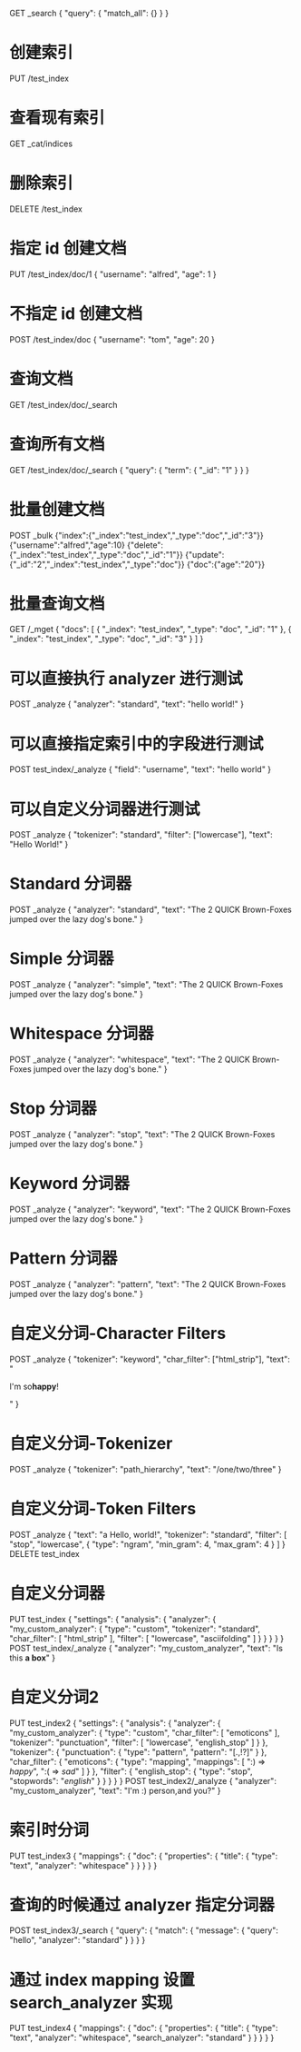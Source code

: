 GET _search
{
  "query": {
    "match_all": {}
  }
}

# 创建索引
PUT /test_index
# 查看现有索引
GET _cat/indices
# 删除索引
DELETE /test_index

# 指定 id 创建文档
PUT /test_index/doc/1
{
  "username": "alfred",
  "age": 1
}
# 不指定 id 创建文档
POST /test_index/doc
{
  "username": "tom",
  "age": 20
}
# 查询文档
GET /test_index/doc/_search
# 查询所有文档
GET /test_index/doc/_search
{
  "query": {
    "term": {
      "_id": "1"
    }
  }
}
# 批量创建文档
POST _bulk
{"index":{"_index":"test_index","_type":"doc","_id":"3"}}
{"username":"alfred","age":10}
{"delete":{"_index":"test_index","_type":"doc","_id":"1"}}
{"update":{"_id":"2","_index":"test_index","_type":"doc"}}
{"doc":{"age":"20"}}
# 批量查询文档
GET /_mget
{
  "docs": [
    {
      "_index": "test_index",
      "_type": "doc",
      "_id": "1"
    },
    {
      "_index": "test_index",
      "_type": "doc",
      "_id": "3"
    }
  ]
}

# 可以直接执行 analyzer 进行测试
POST _analyze
{
  "analyzer": "standard",
  "text": "hello world!"
}
# 可以直接指定索引中的字段进行测试
POST test_index/_analyze
{
  "field": "username",
  "text": "hello world"
}
# 可以自定义分词器进行测试
POST _analyze
{
  "tokenizer": "standard",
  "filter": ["lowercase"],
  "text": "Hello World!"
}
# Standard 分词器
POST _analyze
{
  "analyzer": "standard",
  "text": "The 2 QUICK Brown-Foxes jumped over the lazy dog's bone."
}
# Simple 分词器
POST _analyze
{
  "analyzer": "simple",
  "text": "The 2 QUICK Brown-Foxes jumped over the lazy dog's bone."
}
# Whitespace 分词器
POST _analyze
{
  "analyzer": "whitespace",
  "text": "The 2 QUICK Brown-Foxes jumped over the lazy dog's bone."
}
# Stop 分词器
POST _analyze
{
  "analyzer": "stop",
  "text": "The 2 QUICK Brown-Foxes jumped over the lazy dog's bone."
}
# Keyword 分词器
POST _analyze
{
  "analyzer": "keyword",
  "text": "The 2 QUICK Brown-Foxes jumped over the lazy dog's bone."
}
# Pattern 分词器
POST _analyze
{
  "analyzer": "pattern",
  "text": "The 2 QUICK Brown-Foxes jumped over the lazy dog's bone."
}
# 自定义分词-Character Filters
POST _analyze
{
  "tokenizer": "keyword",
  "char_filter": ["html_strip"],
  "text": "<p>I&apos;m so<b>happy</b>!</p>"
}
# 自定义分词-Tokenizer
POST _analyze
  {
    "tokenizer": "path_hierarchy",
    "text": "/one/two/three"
  } 
# 自定义分词-Token Filters
POST _analyze
{
  "text": "a Hello, world!",
  "tokenizer": "standard",
  "filter": [
    "stop",
    "lowercase",
    {
      "type": "ngram",
      "min_gram": 4,
      "max_gram": 4
    }
  ]
}
DELETE test_index
# 自定义分词器
PUT test_index
{
  "settings": {
    "analysis": {
      "analyzer": {
        "my_custom_analyzer": {
          "type": "custom",
          "tokenizer": "standard",
          "char_filter": [
            "html_strip"
          ],
          "filter": [
            "lowercase",
            "asciifolding"
          ]
        }
      }
    }
  }
}
POST test_index/_analyze
{
  "analyzer": "my_custom_analyzer",
  "text": "Is this <b>a box</b>"
}
# 自定义分词2
PUT test_index2
{
  "settings": {
    "analysis": {
      "analyzer": {
        "my_custom_analyzer": {
          "type": "custom",
          "char_filter": [
            "emoticons"
          ],
          "tokenizer": "punctuation",
          "filter": [
            "lowercase",
            "english_stop"
          ]
        }
      },
      "tokenizer": {
        "punctuation": {
          "type": "pattern",
          "pattern": "[.,!?]"
        }
      },
      "char_filter": {
        "emoticons": {
          "type": "mapping",
          "mappings": [
            ":) => _happy_",
            ":( => _sad_"
          ]
        }
      },
      "filter": {
        "english_stop": {
          "type": "stop",
          "stopwords": "_english_"
        }
      }
    }
  }
}
POST test_index2/_analyze
{
  "analyzer": "my_custom_analyzer",
  "text": "I'm :) person,and you?"
}
# 索引时分词
PUT test_index3
{
  "mappings": {
    "doc": {
      "properties": {
        "title": {
          "type": "text",
          "analyzer": "whitespace"
        }
      }
    }
  }
}
# 查询的时候通过 analyzer 指定分词器
POST test_index3/_search
{
  "query": {
    "match": {
      "message": {
        "query": "hello",
        "analyzer": "standard"
      }
    }
  }
}
# 通过 index mapping 设置 search_analyzer 实现
PUT test_index4
{
  "mappings": {
    "doc": {
      "properties": {
        "title": {
          "type": "text",
          "analyzer": "whitespace",
          "search_analyzer": "standard"
        }
      }
    }
  }
}